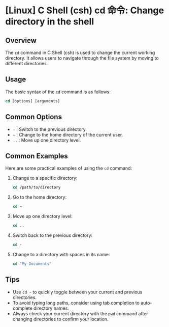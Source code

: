 # [Linux] C Shell (csh) cd 命令: Change directory in the shell

## Overview
The `cd` command in C Shell (csh) is used to change the current working directory. It allows users to navigate through the file system by moving to different directories.

## Usage
The basic syntax of the `cd` command is as follows:

```csh
cd [options] [arguments]
```

## Common Options
- `-` : Switch to the previous directory.
- `~` : Change to the home directory of the current user.
- `..` : Move up one directory level.

## Common Examples
Here are some practical examples of using the `cd` command:

1. Change to a specific directory:
   ```csh
   cd /path/to/directory
   ```

2. Go to the home directory:
   ```csh
   cd ~
   ```

3. Move up one directory level:
   ```csh
   cd ..
   ```

4. Switch back to the previous directory:
   ```csh
   cd -
   ```

5. Change to a directory with spaces in its name:
   ```csh
   cd "My Documents"
   ```

## Tips
- Use `cd -` to quickly toggle between your current and previous directories.
- To avoid typing long paths, consider using tab completion to auto-complete directory names.
- Always check your current directory with the `pwd` command after changing directories to confirm your location.
